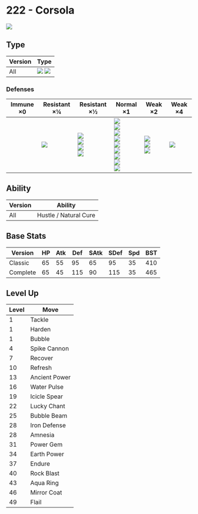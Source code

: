 # 222 - Corsola
![][222]

## Type

Version | Type
---     | ---
All     | ![][water]  ![][rock]

### Defenses

Immune ×0 | Resistant ×¼  | Resistant ×½                                              | Normal ×1                                                                                                                     | Weak ×2                                           | Weak ×4
---       | ---           | ---                                                       | ---                                                                                                                           | ---                                               | ---
&nbsp;    | ![][fire]<br> | ![][normal]<br>![][flying]<br>![][poison]<br>![][ice]<br> | ![][rock]<br>![][bug]<br>![][ghost]<br>![][steel]<br>![][water]<br>![][psychic]<br>![][dragon]<br>![][dark]<br>![][fairy]<br> | ![][fighting]<br>![][ground]<br>![][electric]<br> | ![][grass]<br>

## Ability

Version | Ability
---     | ---
All     | Hustle / Natural Cure

## Base Stats

Version  | HP  | Atk | Def | SAtk | SDef | Spd | BST
---      | --- | --- | --- | ---  | ---  | --- | ---
Classic  | 65  | 55  | 95  | 65   | 95   | 35  | 410
Complete | 65  | 45  | 115 | 90   | 115  | 35  | 465

## Level Up

Level | Move
---   | ---
1     | Tackle
1     | Harden
1     | Bubble
4     | Spike Cannon
7     | Recover
10    | Refresh
13    | Ancient Power
16    | Water Pulse
19    | Icicle Spear
22    | Lucky Chant
25    | Bubble Beam
28    | Iron Defense
28    | Amnesia
31    | Power Gem
34    | Earth Power
37    | Endure
40    | Rock Blast
43    | Aqua Ring
46    | Mirror Coat
49    | Flail

[222]: ../img/pokemon/222.png
[normal]: ../img/types/normal.png
[fire]: ../img/types/fire.png
[fighting]: ../img/types/fighting.png
[water]: ../img/types/water.png
[flying]: ../img/types/flying.png
[grass]: ../img/types/grass.png
[poison]: ../img/types/poison.png
[electric]: ../img/types/electric.png
[ground]: ../img/types/ground.png
[psychic]: ../img/types/psychic.png
[rock]: ../img/types/rock.png
[ice]: ../img/types/ice.png
[bug]: ../img/types/bug.png
[dragon]: ../img/types/dragon.png
[ghost]: ../img/types/ghost.png
[dark]: ../img/types/dark.png
[steel]: ../img/types/steel.png
[fairy]: ../img/types/fairy.png

